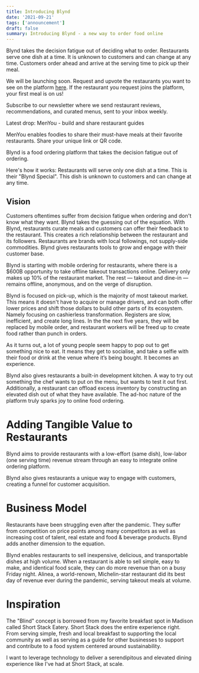 ```yaml
---
title: Introducing Blynd
date: '2021-09-21'
tags: ['announcement']
draft: false
summary: Introducing Blynd - a new way to order food online
---
```


Blynd takes the decision fatigue out of deciding what to order. Restaurants serve one dish at a time. It is unknown to customers and can change at any time. Customers order ahead and arrive at the serving time to pick up their meal.

We will be launching soon. Request and upvote the restaurants you want to see on the platform [here](https://eatblynd.com). If the restaurant you request joins the platform, your first meal is on us!

Subscribe to our newsletter where we send restaurant reviews, recommendations, and curated menus, sent to your inbox weekly. 

Latest drop: MenYou - build and share restaurant guides

MenYou enables foodies to share their must-have meals at their favorite restaurants. Share your unique link or QR code. 

Blynd is a food ordering platform that takes the decision fatigue out of ordering. 

Here's how it works: Restaurants will serve only one dish at a time. This is their "Blynd Special". This dish is unknown to customers and can change at any time. 

## Vision

Customers oftentimes suffer from decision fatigue when ordering and don't know what they want. Blynd takes the guessing out of the equation. With Blynd, restaurants curate meals and customers can offer their feedback to the restaurant. This creates a rich relationship between the restaurant and its followers. Restaurants are brands with local followings, not supply-side commodities. Blynd gives restaurants tools to grow and engage with their customer base.

Blynd is starting with mobile ordering for restaurants, where there is a $600B opportunity to take offline takeout transactions online. Delivery only makes up 10% of the restaurant market. The rest — takeout and dine-in — remains offline, anonymous, and on the verge of disruption. 

Blynd is focused on pick-up, which is the majority of most takeout market. This means it doesn't have to acquire or manage drivers, and can both offer lower prices and shift those dollars to build other parts of its ecosystem. Namely focusing on cashierless transformation. Registers are slow, inefficient, and create long lines. In the the next five years, they will be replaced by mobile order, and restaurant workers will be freed up to create food rather than punch in orders.

As it turns out, a lot of young people seem happy to pop out to get something nice to eat. It means they get to socialise, and take a selfie with their food or drink at the venue where it’s being bought. It becomes an experience.

Blynd also gives restaurants a built-in development kitchen. A way to try out something the chef wants to put on the menu, but wants to test it out first. Additionally, a restaurant can offload excess inventory by constructing an elevated dish out of what they have available. The ad-hoc nature of the platform truly sparks joy to online food ordering.

# Adding Tangible Value to Restaurants

Blynd aims to provide restaurants with a low-effort (same dish), low-labor (one serving time) revenue stream through an easy to integrate online ordering platform. 

Blynd also gives restaurants a unique way to engage with customers, creating a funnel for customer acquisition. 

# Business Model

Restaurants have been struggling even after the pandemic. They suffer from competition on price points among many competitors as well as increasing cost of talent, real estate and food & beverage products. Blynd adds another dimension to the equation.

Blynd enables restaurants to sell inexpensive, delicious, and transportable dishes at high volume. When a restaurant is able to sell simple, easy to make, and identical food scale, they can do more revenue than on a busy Friday night. Alinea, a world-renown, Michelin-star restaurant did its best day of revenue ever during the pandemic, serving takeout meals at volume.

# Inspiration

The "Blind" concept is borrowed from my favorite breakfast spot in Madison called Short Stack Eatery. Short Stack does the entire experience right. From serving simple, fresh and local breakfast to supporting the local community as well as serving as a guide for other businesses to support and contribute to a food system centered around sustainability.

I want to leverage technology to deliver a serendipitous and elevated dining experience like I've had at Short Stack, at scale.
